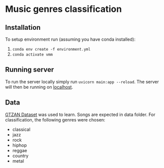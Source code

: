 # Music genres classification 

## Installation

To setup environment run (assuming you have conda installed):
1. `conda env create -f environment.yml`
2. `conda activate vmm`

## Running server

To run the server locally simply run `uvicorn main:app --reload`. The server will then be running on [localhost](http://127.0.0.1:8000).

## Data
[GTZAN Dataset](https://www.kaggle.com/datasets/andradaolteanu/gtzan-dataset-music-genre-classification) was used to learn. Songs are expected in data folder. For classification, the following genres were chosen:
- classical
- jazz
- rock
- hiphop
- reggae
- country
- metal